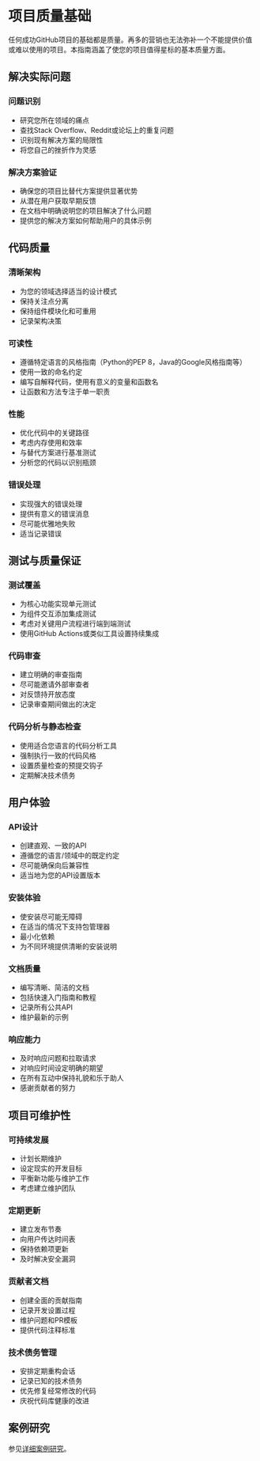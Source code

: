 # 项目质量基础

任何成功GitHub项目的基础都是质量。再多的营销也无法弥补一个不能提供价值或难以使用的项目。本指南涵盖了使您的项目值得星标的基本质量方面。

## 解决实际问题

### 问题识别
- 研究您所在领域的痛点
- 查找Stack Overflow、Reddit或论坛上的重复问题
- 识别现有解决方案的局限性
- 将您自己的挫折作为灵感

### 解决方案验证
- 确保您的项目比替代方案提供显著优势
- 从潜在用户获取早期反馈
- 在文档中明确说明您的项目解决了什么问题
- 提供您的解决方案如何帮助用户的具体示例

## 代码质量

### 清晰架构
- 为您的领域选择适当的设计模式
- 保持关注点分离
- 保持组件模块化和可重用
- 记录架构决策

### 可读性
- 遵循特定语言的风格指南（Python的PEP 8，Java的Google风格指南等）
- 使用一致的命名约定
- 编写自解释代码，使用有意义的变量和函数名
- 让函数和方法专注于单一职责

### 性能
- 优化代码中的关键路径
- 考虑内存使用和效率
- 与替代方案进行基准测试
- 分析您的代码以识别瓶颈

### 错误处理
- 实现强大的错误处理
- 提供有意义的错误消息
- 尽可能优雅地失败
- 适当记录错误

## 测试与质量保证

### 测试覆盖
- 为核心功能实现单元测试
- 为组件交互添加集成测试
- 考虑对关键用户流程进行端到端测试
- 使用GitHub Actions或类似工具设置持续集成

### 代码审查
- 建立明确的审查指南
- 尽可能邀请外部审查者
- 对反馈持开放态度
- 记录审查期间做出的决定

### 代码分析与静态检查
- 使用适合您语言的代码分析工具
- 强制执行一致的代码风格
- 设置质量检查的预提交钩子
- 定期解决技术债务

## 用户体验

### API设计
- 创建直观、一致的API
- 遵循您的语言/领域中的既定约定
- 尽可能确保向后兼容性
- 适当地为您的API设置版本

### 安装体验
- 使安装尽可能无障碍
- 在适当的情况下支持包管理器
- 最小化依赖
- 为不同环境提供清晰的安装说明

### 文档质量
- 编写清晰、简洁的文档
- 包括快速入门指南和教程
- 记录所有公共API
- 维护最新的示例

### 响应能力
- 及时响应问题和拉取请求
- 对响应时间设定明确的期望
- 在所有互动中保持礼貌和乐于助人
- 感谢贡献者的努力

## 项目可维护性

### 可持续发展
- 计划长期维护
- 设定现实的开发目标
- 平衡新功能与维护工作
- 考虑建立维护团队

### 定期更新
- 建立发布节奏
- 向用户传达时间表
- 保持依赖项更新
- 及时解决安全漏洞

### 贡献者文档
- 创建全面的贡献指南
- 记录开发设置过程
- 维护问题和PR模板
- 提供代码注释标准

### 技术债务管理
- 安排定期重构会话
- 记录已知的技术债务
- 优先修复经常修改的代码
- 庆祝代码库健康的改进

## 案例研究

参见[详细案例研究](../case-studies.md)。 